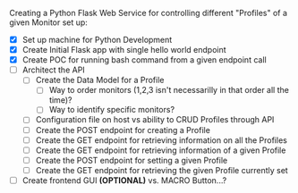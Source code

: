 
Creating a Python Flask Web Service for controlling different "Profiles" of a given Monitor set up:

* [x] Set up machine for Python Development
* [x] Create Initial Flask app with single hello world endpoint
* [x] Create POC for running bash command from a given endpoint call
* [ ] Architect the API
    * [ ] Create the Data Model for a Profile
        * [ ] Way to order monitors (1,2,3 isn't necessarilly in that order all the time)?
        * [ ] Way to identify specific monitors?
    * [ ] Configuration file on host vs ability to CRUD Profiles through API
    * [ ] Create the POST endpoint for creating a Profile
    * [ ] Create the GET endpoint for retrieving information on all the Profiles
    * [ ] Create the GET endpoint for retrieving information of a given Profile
    * [ ] Create the POST endpoint for setting a given Profile
    * [ ] Create the GET endpoint for retrieving the given Profile currently set
* [ ] Create frontend GUI **(OPTIONAL)** vs. MACRO Button...? 
